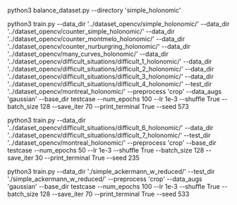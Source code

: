 python3 balance_dataset.py --directory 'simple_holonomic'


python3 train.py --data_dir '../dataset_opencv/simple_holonomic/' --data_dir '../dataset_opencv/counter_simple_holonomic/' --data_dir '../dataset_opencv/counter_montmelo_holonomic/' --data_dir '../dataset_opencv/counter_nurburgring_holonomic/' --data_dir '../dataset_opencv/many_curves_holonomic/' --data_dir '../dataset_opencv/difficult_situations/difficult_1_holonomic/' --data_dir '../dataset_opencv/difficult_situations/difficult_2_holonomic/' --data_dir '../dataset_opencv/difficult_situations/difficult_3_holonomic/' --data_dir '../dataset_opencv/difficult_situations/difficult_4_holonomic/' --test_dir '../dataset_opencv/montreal_holonomic/' --preprocess 'crop' --data_augs 'gaussian' --base_dir testcase --num_epochs 100  --lr 1e-3 --shuffle True --batch_size 128 --save_iter 70 --print_terminal True --seed 573



python3 train.py  --data_dir '../dataset_opencv/difficult_situations/difficult_6_holonomic/' --data_dir '../dataset_opencv/difficult_situations/difficult_7_holonomic/' --test_dir '../dataset_opencv/montreal_holonomic/' --preprocess 'crop' --base_dir testcase --num_epochs 50  --lr 1e-3 --shuffle True --batch_size 128 --save_iter 30 --print_terminal True --seed 235




python3 train.py --data_dir './simple_ackermann_w_reduced/' --test_dir './simple_ackermann_w_reduced/' --preprocess 'crop' --data_augs 'gaussian' --base_dir testcase --num_epochs 100  --lr 1e-3 --shuffle True --batch_size 128 --save_iter 70 --print_terminal True --seed 533